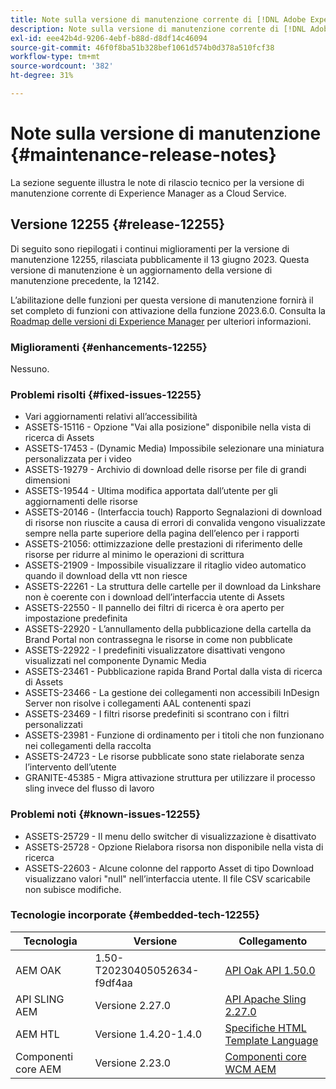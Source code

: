 ```yaml
---
title: Note sulla versione di manutenzione corrente di [!DNL Adobe Experience Manager]  as a Cloud Service.
description: Note sulla versione di manutenzione corrente di [!DNL Adobe Experience Manager]  as a Cloud Service.
exl-id: eee42b4d-9206-4ebf-b88d-d8df14c46094
source-git-commit: 46f0f8ba51b328bef1061d574b0d378a510fcf38
workflow-type: tm+mt
source-wordcount: '382'
ht-degree: 31%

---
```


# Note sulla versione di manutenzione {#maintenance-release-notes}

La sezione seguente illustra le note di rilascio tecnico per la versione di manutenzione corrente di Experience Manager as a Cloud Service.

## Versione 12255 {#release-12255}

Di seguito sono riepilogati i continui miglioramenti per la versione di manutenzione 12255, rilasciata pubblicamente il 13 giugno 2023. Questa versione di manutenzione è un aggiornamento della versione di manutenzione precedente, la 12142.

L’abilitazione delle funzioni per questa versione di manutenzione fornirà il set completo di funzioni con attivazione della funzione 2023.6.0. Consulta la [Roadmap delle versioni di Experience Manager](https://experienceleague.adobe.com/docs/experience-manager-release-information/aem-release-updates/update-releases-roadmap.html?lang=it) per ulteriori informazioni.

### Miglioramenti {#enhancements-12255}

Nessuno.

### Problemi risolti {#fixed-issues-12255}

- Vari aggiornamenti relativi all’accessibilità
- ASSETS-15116 - Opzione &quot;Vai alla posizione&quot; disponibile nella vista di ricerca di Assets
- ASSETS-17453 - (Dynamic Media) Impossibile selezionare una miniatura personalizzata per i video
- ASSETS-19279 - Archivio di download delle risorse per file di grandi dimensioni
- ASSETS-19544 - Ultima modifica apportata dall’utente per gli aggiornamenti delle risorse
- ASSETS-20146 - (Interfaccia touch) Rapporto Segnalazioni di download di risorse non riuscite a causa di errori di convalida vengono visualizzate sempre nella parte superiore della pagina dell’elenco per i rapporti
- ASSETS-21056: ottimizzazione delle prestazioni di riferimento delle risorse per ridurre al minimo le operazioni di scrittura
- ASSETS-21909 - Impossibile visualizzare il ritaglio video automatico quando il download della vtt non riesce
- ASSETS-22261 - La struttura delle cartelle per il download da Linkshare non è coerente con i download dell’interfaccia utente di Assets
- ASSETS-22550 - Il pannello dei filtri di ricerca è ora aperto per impostazione predefinita
- ASSETS-22920 - L’annullamento della pubblicazione della cartella da Brand Portal non contrassegna le risorse in come non pubblicate
- ASSETS-22922 - I predefiniti visualizzatore disattivati vengono visualizzati nel componente Dynamic Media
- ASSETS-23461 - Pubblicazione rapida Brand Portal dalla vista di ricerca di Assets
- ASSETS-23466 - La gestione dei collegamenti non accessibili InDesign Server non risolve i collegamenti AAL contenenti spazi
- ASSETS-23469 - I filtri risorse predefiniti si scontrano con i filtri personalizzati
- ASSETS-23981 - Funzione di ordinamento per i titoli che non funzionano nei collegamenti della raccolta
- ASSETS-24723 - Le risorse pubblicate sono state rielaborate senza l’intervento dell’utente
- GRANITE-45385 - Migra attivazione struttura per utilizzare il processo sling invece del flusso di lavoro

### Problemi noti {#known-issues-12255}

- ASSETS-25729 - Il menu dello switcher di visualizzazione è disattivato
- ASSETS-25728 - Opzione Rielabora risorsa non disponibile nella vista di ricerca
- ASSETS-22603 - Alcune colonne del rapporto Asset di tipo Download visualizzano valori &quot;null&quot; nell’interfaccia utente. Il file CSV scaricabile non subisce modifiche.

### Tecnologie incorporate {#embedded-tech-12255}

| Tecnologia | Versione | Collegamento |
|---|---|---|
| AEM OAK | 1.50-T20230405052634-f9df4aa | [API Oak API 1.50.0](https://www.javadoc.io/doc/org.apache.jackrabbit/oak-api/1.50.0/index.html) |
| API SLING AEM | Versione 2.27.0 | [API Apache Sling 2.27.0](https://www.javadoc.io/doc/org.apache.sling/org.apache.sling.api/latest/index.html) |
| AEM HTL | Versione 1.4.20-1.4.0 | [Specifiche HTML Template Language](https://github.com/adobe/htl-spec) |
| Componenti core AEM | Versione 2.23.0 | [Componenti core WCM AEM](https://github.com/adobe/aem-core-wcm-components) |
